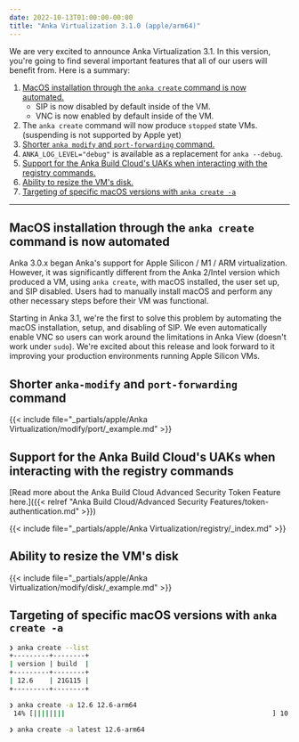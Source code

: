 ```yaml
---
date: 2022-10-13T01:00:00-00:00
title: "Anka Virtualization 3.1.0 (apple/arm64)"
---
```


We are very excited to announce Anka Virtualization 3.1. In this version, you're going to find several important features that all of our users will benefit from. Here is a summary:

1. [MacOS installation through the `anka create` command is now automated.](#macos-installation-through-the-anka-create-command-is-now-automated)
    - SIP is now disabled by default inside of the VM.
    - VNC is now enabled by default inside of the VM.
2. The `anka create` command will now produce `stopped` state VMs. (suspending is not supported by Apple yet)
3. [Shorter `anka modify` and `port-forwarding` command.](#shorted-anka-modify-and-port-forwarding-command)
4. `ANKA_LOG_LEVEL="debug"` is available as a replacement for `anka --debug`.
5. [Support for the Anka Build Cloud's UAKs when interacting with the registry commands.](#support-for-the-anka-build-clouds-uaks-when-interacting-with-the-registry-commands)
6. [Ability to resize the VM's disk.](#ability-to-resize-the-vms-disk)
7. [Targeting of specific macOS versions with `anka create -a`](#targeting-of-specific-macos-versions-with-anka-create--a)

---

## MacOS installation through the `anka create` command is now automated

Anka 3.0.x began Anka's support for Apple Silicon / M1 / ARM virtualization. However, it was significantly different from the Anka 2/Intel version which produced a VM, using `anka create`, with macOS installed, the user set up, and SIP disabled. Users had to manually install macOS and perform any other necessary steps before their VM was functional.

Starting in Anka 3.1, we're the first to solve this problem by automating the macOS installation, setup, and disabling of SIP. We even automatically enable VNC so users can work around the limitations in Anka View (doesn't work under `sudo`). We're excited about this release and look forward to it improving your production environments running Apple Silicon VMs.


## Shorter `anka-modify` and `port-forwarding` command

{{< include file="_partials/apple/Anka Virtualization/modify/port/_example.md" >}}

## Support for the Anka Build Cloud's UAKs when interacting with the registry commands

[Read more about the Anka Build Cloud Advanced Security Token Feature here.]({{< relref "Anka Build Cloud/Advanced Security Features/token-authentication.md" >}})

{{< include file="_partials/apple/Anka Virtualization/registry/_index.md" >}}

## Ability to resize the VM's disk

{{< include file="_partials/apple/Anka Virtualization/modify/disk/_example.md" >}}

## Targeting of specific macOS versions with `anka create -a`

```bash
❯ anka create --list
+---------+--------+
| version | build  |
+---------+--------+
| 12.6    | 21G115 |
+---------+--------+

❯ anka create -a 12.6 12.6-arm64
 14% [||||||||                                                    ] 10:02 ETA

❯ anka create -a latest 12.6-arm64
```
